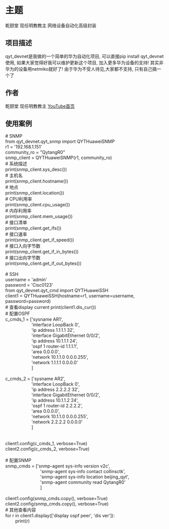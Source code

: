 # 主题

乾颐堂 现任明教教主 网络设备自动化高级封装

## 项目描述

qyt_devnet是我做的一个简单的华为自动化项目, 可以直接pip install qyt_devnet使用, 如果大家觉得好我可以维护更新这个项目, 加入更多华为设备的支持! 其实非华为的设备用netmiko就好了! 由于华为不受人待见,大家都不支持, 只有自己搞一个了


## 作者

乾颐堂 现任明教教主 [YouTube首页](https://www.youtube.com/channel/UCsvHsD_g8j2IEZDlVzMC3Qw)

## 使用案例

\# SNMP<br>
from qyt_devnet.qyt_snmp import QYTHuaweiSNMP<br>
r1 = '192.168.1.151'<br>
community_ro = "QytangR0"<br>
snmp_client = QYTHuaweiSNMP(r1, community_ro)<br>
\# 系统描述<br>
print(snmp_client.sys_desc())<br>
\# 主机名<br>
print(snmp_client.hostname())<br>
\# 地点<br>
print(snmp_client.location())<br>
\# CPU利用率<br>
print(snmp_client.cpu_usage())<br>
\# 内存利用率<br>
print(snmp_client.mem_usage())<br>
\# 接口清单<br>
print(snmp_client.get_ifs())<br>
\# 接口速率<br>
print(snmp_client.get_if_speed())<br>
\# 接口入向字节数<br>
print(snmp_client.get_if_in_bytes())<br>
\# 接口出向字节数<br>
print(snmp_client.get_if_out_bytes())<br>
<br>
\# SSH<br>
username = 'admin'<br>
password = 'Cisc0123'<br>
from qyt_devnet.qyt_cmd import QYTHuaweiSSH<br>
client1 = QYTHuaweiSSH(hostname=r1, username=username, password=password)<br>
\# 查看display current
print(client1.dis_cur())<br>
\# 配置OSPF<br>
c_cmds_1 = \['sysname AR1',<br>
&nbsp;&nbsp;&nbsp;&nbsp;&nbsp;&nbsp;&nbsp;&nbsp;&nbsp;&nbsp;&nbsp;&nbsp;&nbsp;&nbsp;&nbsp;&nbsp;&nbsp;&nbsp;&nbsp;&nbsp;&nbsp;'interface LoopBack 0',<br>
&nbsp;&nbsp;&nbsp;&nbsp;&nbsp;&nbsp;&nbsp;&nbsp;&nbsp;&nbsp;&nbsp;&nbsp;&nbsp;&nbsp;&nbsp;&nbsp;&nbsp;&nbsp;&nbsp;&nbsp;&nbsp;'ip address 1.1.1.1 32',<br>
&nbsp;&nbsp;&nbsp;&nbsp;&nbsp;&nbsp;&nbsp;&nbsp;&nbsp;&nbsp;&nbsp;&nbsp;&nbsp;&nbsp;&nbsp;&nbsp;&nbsp;&nbsp;&nbsp;&nbsp;&nbsp;'interface GigabitEthernet 0/0/2',<br>
&nbsp;&nbsp;&nbsp;&nbsp;&nbsp;&nbsp;&nbsp;&nbsp;&nbsp;&nbsp;&nbsp;&nbsp;&nbsp;&nbsp;&nbsp;&nbsp;&nbsp;&nbsp;&nbsp;&nbsp;&nbsp;'ip address 10.1.1.1 24',<br>
&nbsp;&nbsp;&nbsp;&nbsp;&nbsp;&nbsp;&nbsp;&nbsp;&nbsp;&nbsp;&nbsp;&nbsp;&nbsp;&nbsp;&nbsp;&nbsp;&nbsp;&nbsp;&nbsp;&nbsp;&nbsp;'ospf 1 router-id 1.1.1.1',<br>
&nbsp;&nbsp;&nbsp;&nbsp;&nbsp;&nbsp;&nbsp;&nbsp;&nbsp;&nbsp;&nbsp;&nbsp;&nbsp;&nbsp;&nbsp;&nbsp;&nbsp;&nbsp;&nbsp;&nbsp;&nbsp;'area 0.0.0.0',<br>
&nbsp;&nbsp;&nbsp;&nbsp;&nbsp;&nbsp;&nbsp;&nbsp;&nbsp;&nbsp;&nbsp;&nbsp;&nbsp;&nbsp;&nbsp;&nbsp;&nbsp;&nbsp;&nbsp;&nbsp;&nbsp;'network 10.1.1.0 0.0.0.255',<br>
&nbsp;&nbsp;&nbsp;&nbsp;&nbsp;&nbsp;&nbsp;&nbsp;&nbsp;&nbsp;&nbsp;&nbsp;&nbsp;&nbsp;&nbsp;&nbsp;&nbsp;&nbsp;&nbsp;&nbsp;&nbsp;'network 1.1.1.1 0.0.0.0'<br>
&nbsp;&nbsp;&nbsp;&nbsp;&nbsp;&nbsp;&nbsp;&nbsp;&nbsp;&nbsp;&nbsp;&nbsp;&nbsp;&nbsp;&nbsp;&nbsp;&nbsp;&nbsp;&nbsp;&nbsp;&nbsp;]<br>
<br>
c_cmds_2 = \['sysname AR2',<br>
&nbsp;&nbsp;&nbsp;&nbsp;&nbsp;&nbsp;&nbsp;&nbsp;&nbsp;&nbsp;&nbsp;&nbsp;&nbsp;&nbsp;&nbsp;&nbsp;&nbsp;&nbsp;&nbsp;&nbsp;&nbsp;'interface LoopBack 0',<br>
&nbsp;&nbsp;&nbsp;&nbsp;&nbsp;&nbsp;&nbsp;&nbsp;&nbsp;&nbsp;&nbsp;&nbsp;&nbsp;&nbsp;&nbsp;&nbsp;&nbsp;&nbsp;&nbsp;&nbsp;&nbsp;'ip address 2.2.2.2 32',<br>
&nbsp;&nbsp;&nbsp;&nbsp;&nbsp;&nbsp;&nbsp;&nbsp;&nbsp;&nbsp;&nbsp;&nbsp;&nbsp;&nbsp;&nbsp;&nbsp;&nbsp;&nbsp;&nbsp;&nbsp;&nbsp;'interface GigabitEthernet 0/0/2',<br>
&nbsp;&nbsp;&nbsp;&nbsp;&nbsp;&nbsp;&nbsp;&nbsp;&nbsp;&nbsp;&nbsp;&nbsp;&nbsp;&nbsp;&nbsp;&nbsp;&nbsp;&nbsp;&nbsp;&nbsp;&nbsp;'ip address 10.1.1.2 24',<br>
&nbsp;&nbsp;&nbsp;&nbsp;&nbsp;&nbsp;&nbsp;&nbsp;&nbsp;&nbsp;&nbsp;&nbsp;&nbsp;&nbsp;&nbsp;&nbsp;&nbsp;&nbsp;&nbsp;&nbsp;&nbsp;'ospf 1 router-id 2.2.2.2',<br>
&nbsp;&nbsp;&nbsp;&nbsp;&nbsp;&nbsp;&nbsp;&nbsp;&nbsp;&nbsp;&nbsp;&nbsp;&nbsp;&nbsp;&nbsp;&nbsp;&nbsp;&nbsp;&nbsp;&nbsp;&nbsp;'area 0.0.0.0',<br>
&nbsp;&nbsp;&nbsp;&nbsp;&nbsp;&nbsp;&nbsp;&nbsp;&nbsp;&nbsp;&nbsp;&nbsp;&nbsp;&nbsp;&nbsp;&nbsp;&nbsp;&nbsp;&nbsp;&nbsp;&nbsp;'network 10.1.1.0 0.0.0.255',<br>
&nbsp;&nbsp;&nbsp;&nbsp;&nbsp;&nbsp;&nbsp;&nbsp;&nbsp;&nbsp;&nbsp;&nbsp;&nbsp;&nbsp;&nbsp;&nbsp;&nbsp;&nbsp;&nbsp;&nbsp;&nbsp;'network 2.2.2.2 0.0.0.0'<br>
&nbsp;&nbsp;&nbsp;&nbsp;&nbsp;&nbsp;&nbsp;&nbsp;&nbsp;&nbsp;&nbsp;&nbsp;&nbsp;&nbsp;&nbsp;&nbsp;&nbsp;&nbsp;&nbsp;&nbsp;&nbsp;]<br>
<br>            
client1.config(c_cmds_1, verbose=True)<br>
client2.config(c_cmds_2, verbose=True)<br>
<br>
\# 配置SNMP<br>
snmp_cmds = \['snmp-agent sys-info version v2c',<br>
&nbsp;&nbsp;&nbsp;&nbsp;&nbsp;&nbsp;&nbsp;&nbsp;&nbsp;&nbsp;&nbsp;&nbsp;&nbsp;&nbsp;&nbsp;&nbsp;&nbsp;&nbsp;&nbsp;&nbsp;&nbsp;&nbsp;&nbsp;&nbsp;&nbsp;&nbsp;&nbsp;&nbsp;'snmp-agent sys-info contact collinsctk',<br>
&nbsp;&nbsp;&nbsp;&nbsp;&nbsp;&nbsp;&nbsp;&nbsp;&nbsp;&nbsp;&nbsp;&nbsp;&nbsp;&nbsp;&nbsp;&nbsp;&nbsp;&nbsp;&nbsp;&nbsp;&nbsp;&nbsp;&nbsp;&nbsp;&nbsp;&nbsp;&nbsp;&nbsp;'snmp-agent sys-info location beijing_qyt',<br>
&nbsp;&nbsp;&nbsp;&nbsp;&nbsp;&nbsp;&nbsp;&nbsp;&nbsp;&nbsp;&nbsp;&nbsp;&nbsp;&nbsp;&nbsp;&nbsp;&nbsp;&nbsp;&nbsp;&nbsp;&nbsp;&nbsp;&nbsp;&nbsp;&nbsp;&nbsp;&nbsp;&nbsp;'snmp-agent community read QytangR0'<br>
&nbsp;&nbsp;&nbsp;&nbsp;&nbsp;&nbsp;&nbsp;&nbsp;&nbsp;&nbsp;&nbsp;&nbsp;&nbsp;&nbsp;&nbsp;&nbsp;&nbsp;&nbsp;&nbsp;&nbsp;&nbsp;&nbsp;&nbsp;&nbsp;&nbsp;&nbsp;&nbsp;&nbsp;]<br>
<br>
client1.config(snmp_cmds.copy(), verbose=True)<br>
client2.config(snmp_cmds.copy(), verbose=True)<br>
\# 其他查看内容<br>
for r in client1.display(['display ospf peer', 'dis ver']):<br>
&nbsp;&nbsp;&nbsp;&nbsp;&nbsp;&nbsp;&nbsp;&nbsp;print(r)<br>
